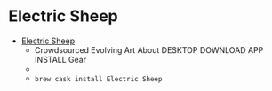# Electric Sheep
- [Electric Sheep](https://gold.electricsheep.org/)
  -  Crowdsourced Evolving Art About DESKTOP DOWNLOAD APP INSTALL Gear
  - 
  - `brew cask install Electric Sheep`
